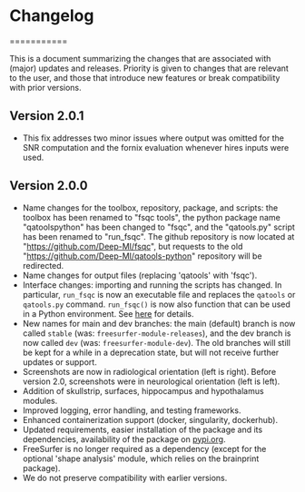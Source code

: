 # Changelog
===========

This is a document summarizing the changes that are associated with (major) updates and releases. Priority is given to changes that are relevant to the user, and those that introduce new features or break compatibility with prior versions.

## Version 2.0.1

- This fix addresses two minor issues where output was omitted for the SNR computation and the fornix evaluation whenever hires inputs were used.

## Version 2.0.0

- Name changes for the toolbox, repository, package, and scripts: the toolbox has been renamed to "fsqc tools", the python package name "qatoolspython" has been changed to "fsqc", and the "qatools.py" script has been renamed to "run_fsqc". The github repository is now located at "https://github.com/Deep-MI/fsqc", but requests to the old "https://github.com/Deep-MI/qatools-python" repository will be redirected.
- Name changes for output files (replacing 'qatools' with 'fsqc').
- Interface changes: importing and running the scripts has changed. In particular, `run_fsqc` is now an executable file and replaces the `qatools` or `qatools.py` command. `run_fsqc()` is now also function that can be used in a Python environment. See [here](https://github.com/Deep-MI/fsqc#usage) for details.
- New names for main and dev branches: the main (default) branch is now called `stable` (was: `freesurfer-module-releases`), and the dev branch is now called `dev` (was: `freesurfer-module-dev`). The old branches will still be kept for a while in a deprecation state, but will not receive further updates or support. 
- Screenshots are now in radiological orientation (left is right). Before version 2.0, screenshots were in neurological orientation (left is left).
- Addition of skullstrip, surfaces, hippocampus and hypothalamus modules.
- Improved logging, error handling, and testing frameworks.
- Enhanced containerization support (docker, singularity, dockerhub).
- Updated requirements, easier installation of the package and its dependencies, availability of the package on [pypi.org](https://pypi.org).
- FreeSurfer is no longer required as a dependency (except for the optional 'shape analysis' module, which relies on the brainprint package).
- We do not preserve compatibility with earlier versions.
